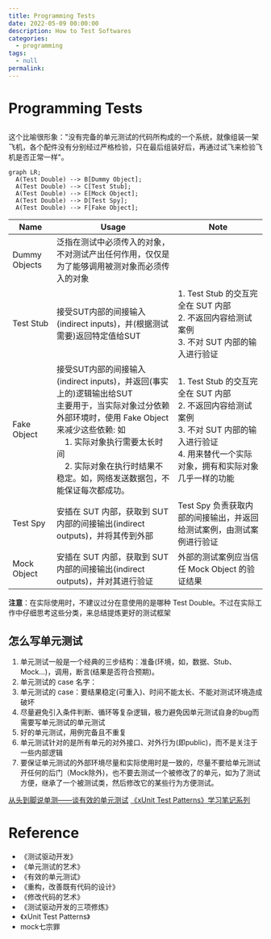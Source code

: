 ```yaml
---
title: Programming Tests
date: 2022-05-09 00:00:00
description: How to Test Softwares
categories: 
  - programming
tags: 
  - null
permalink:
---
```


# Programming Tests

## 
这个比喻很形象："没有完备的单元测试的代码所构成的⼀个系统，就像组装⼀架飞机，各个配件没有分别经过严格检验，只在最后组装好后，再通过试飞来检验飞机是否正常⼀样"。

```mermaid 
graph LR;
  A(Test Double) --> B[Dummy Object];
  A(Test Double) --> C[Test Stub];
  A(Test Double) --> E[Mock Object];
  A(Test Double) --> D[Test Spy];
  A(Test Double) --> F[Fake Object];
```

Name | Usage | Note
--- | --- | ---
Dummy Objects | 泛指在测试中必须传入的对象，不对测试产出任何作用，仅仅是为了能够调用被测对象而必须传入的对象 |
Test Stub | 接受SUT内部的间接输入(indirect inputs)，并(根据测试需要)返回特定值给SUT | 1. Test Stub 的交互完全在 SUT 内部<br>2. 不返回内容给测试案例<br>3. 不对 SUT 内部的输入进行验证
Fake Object | 接受SUT内部的间接输入(indirect inputs)，并返回(事实上的)逻辑输出给SUT<br>主要用于，当实际对象过分依赖外部环境时，使用 Fake Object 来减少这些依赖: 如 <br>&ensp;&ensp;1. 实际对象执行需要太长时间<br>&ensp;&ensp;2. 实际对象在执行时结果不稳定。如，网络发送数据包，不能保证每次都成功。 | 1. Test Stub 的交互完全在 SUT 内部<br>2. 不返回内容给测试案例<br>3. 不对 SUT 内部的输入进行验证<br>4. 用来替代一个实际对象，拥有和实际对象几乎一样的功能
Test Spy | 安插在 SUT 内部，获取到 SUT 内部的间接输出(indirect outputs)，并将其传到外部 | Test Spy 负责获取内部的间接输出，并返回给测试案例，由测试案例进行验证
Mock Object | 安插在 SUT 内部，获取到 SUT 内部的间接输出(indirect outputs)，并对其进行验证 | 外部的测试案例应当信任 Mock Object 的验证结果 

**注意**：在实际使用时，不建议过分在意使用的是哪种 Test Double。不过在实际工作中仔细思考这些分类，来总结提炼更好的测试框架

## 怎么写单元测试
1. 单元测试⼀般是一个经典的三步结构：准备(环境，如，数据、Stub、Mock...)，调⽤，断⾔(结果是否符合预期)。
2. 单元测试的 case 名字：
3. 单元测试的 case：要结果稳定(可重入)、时间不能太长、不能对测试环境造成破坏
4. 尽量避免引⼊条件判断、循环等复杂逻辑，极力避免因单元测试自身的bug而需要写单元测试的单元测试
5. 好的单元测试，用例完备且不重复
6. 单元测试针对的是所有单元的对外接⼝、对外⾏为(即public)，⽽不是关注于⼀些内部逻辑
7. 要保证单元测试的外部环境尽量和实际使⽤时是⼀致的，尽量不要给单元测试开任何的后门（Mock除外)，也不要去测试⼀个被修改了的单元，如为了测试⽅便，继承了⼀个被测试类，然后修改它的某些⾏为⽅便测试。



[从头到脚说单测——谈有效的单元测试](https://cloud.tencent.com/developer/article/1490961)
[《xUnit Test Patterns》学习笔记系列](https://blog.coderzh.com/2010/01/23/xUnit-Test-Patterns/)


# Reference
- 《测试驱动开发》
- 《单元测试的艺术》
- 《有效的单元测试》
- 《重构，改善既有代码的设计》
- 《修改代码的艺术》
- 《测试驱动开发的三项修炼》
- 《xUnit Test Patterns》
- mock七宗罪